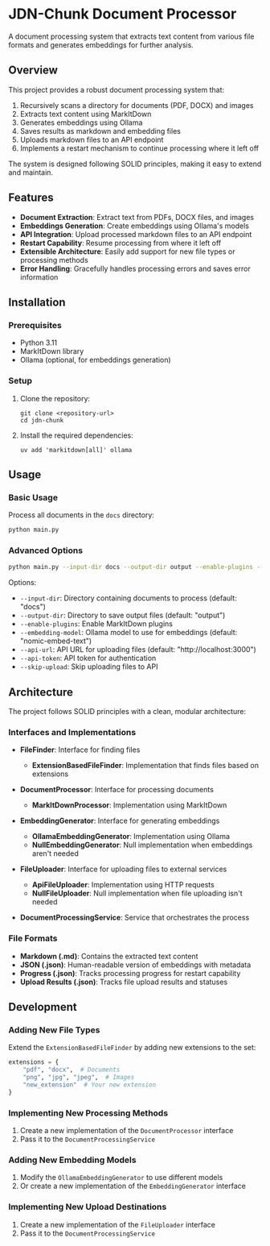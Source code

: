 # JDN-Chunk Document Processor

A document processing system that extracts text content from various file formats and generates embeddings for further analysis.

## Overview

This project provides a robust document processing system that:

1. Recursively scans a directory for documents (PDF, DOCX) and images
2. Extracts text content using MarkItDown
3. Generates embeddings using Ollama
4. Saves results as markdown and embedding files
5. Uploads markdown files to an API endpoint
6. Implements a restart mechanism to continue processing where it left off

The system is designed following SOLID principles, making it easy to extend and maintain.

## Features

- **Document Extraction**: Extract text from PDFs, DOCX files, and images
- **Embeddings Generation**: Create embeddings using Ollama's models
- **API Integration**: Upload processed markdown files to an API endpoint
- **Restart Capability**: Resume processing from where it left off
- **Extensible Architecture**: Easily add support for new file types or processing methods
- **Error Handling**: Gracefully handles processing errors and saves error information

## Installation

### Prerequisites

- Python 3.11
- MarkItDown library
- Ollama (optional, for embeddings generation)

### Setup

1. Clone the repository:
   ```
   git clone <repository-url>
   cd jdn-chunk
   ```

2. Install the required dependencies:
   ```
   uv add 'markitdown[all]' ollama
   ```

## Usage

### Basic Usage

Process all documents in the `docs` directory:

```bash
python main.py
```

### Advanced Options

```bash
python main.py --input-dir docs --output-dir output --enable-plugins --embedding-model "nomic-embed-text"
```

Options:
- `--input-dir`: Directory containing documents to process (default: "docs")
- `--output-dir`: Directory to save output files (default: "output")
- `--enable-plugins`: Enable MarkItDown plugins
- `--embedding-model`: Ollama model to use for embeddings (default: "nomic-embed-text")
- `--api-url`: API URL for uploading files (default: "http://localhost:3000")
- `--api-token`: API token for authentication
- `--skip-upload`: Skip uploading files to API

## Architecture

The project follows SOLID principles with a clean, modular architecture:

### Interfaces and Implementations

- **FileFinder**: Interface for finding files
  - **ExtensionBasedFileFinder**: Implementation that finds files based on extensions

- **DocumentProcessor**: Interface for processing documents
  - **MarkItDownProcessor**: Implementation using MarkItDown

- **EmbeddingGenerator**: Interface for generating embeddings
  - **OllamaEmbeddingGenerator**: Implementation using Ollama
  - **NullEmbeddingGenerator**: Null implementation when embeddings aren't needed
  
- **FileUploader**: Interface for uploading files to external services
  - **ApiFileUploader**: Implementation using HTTP requests
  - **NullFileUploader**: Null implementation when file uploading isn't needed

- **DocumentProcessingService**: Service that orchestrates the process

### File Formats

- **Markdown (.md)**: Contains the extracted text content
- **JSON (.json)**: Human-readable version of embeddings with metadata
- **Progress (.json)**: Tracks processing progress for restart capability
- **Upload Results (.json)**: Tracks file upload results and statuses

## Development

### Adding New File Types

Extend the `ExtensionBasedFileFinder` by adding new extensions to the set:

```python
extensions = {
    "pdf", "docx",  # Documents
    "png", "jpg", "jpeg",  # Images
    "new_extension"  # Your new extension
}
```

### Implementing New Processing Methods

1. Create a new implementation of the `DocumentProcessor` interface
2. Pass it to the `DocumentProcessingService`

### Adding New Embedding Models

1. Modify the `OllamaEmbeddingGenerator` to use different models
2. Or create a new implementation of the `EmbeddingGenerator` interface

### Implementing New Upload Destinations

1. Create a new implementation of the `FileUploader` interface
2. Pass it to the `DocumentProcessingService`
